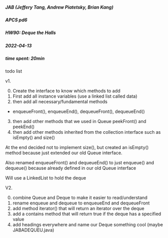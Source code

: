 ##### JAB (Jeffery Tang, Andrew Piatetsky, Brian Kang)
##### APCS pd6
##### HW90: Deque the Halls
##### 2022-04-13
##### time spent:  20min


todo list

v1.

0. Create the interface to know which methods to add
1. First add all instance variables (use a linked list called data)
2. then add all necessary/fundamental methods
  - enqueueFront(), enqueueEnd(), dequeueFront(), dequeueEnd()
3. then add other methods that we used in Queue peekFront() and peekEnd()
4. then add other methods inherited from the collection interface such as isEmpty() and size()


At the end decided not to implement size(), but created an isEmpty() method because just extended our old Queue interface.

Also renamed enqueueFront() and dequeueEnd() to just enqueue() and dequeue() because already defined in our old Queue interface

Will use a LinkedList to hold the deque



V2.

0. combine Queue and Deque to make it easier to read/understand
1. rename enqueue and dequeue to enqueueEnd and dequeueFront
2. add method iterator() that will return an iterator over the deque
3.  add a contains method that will return true if the deque has a specified value
4. add headings everywhere and name our Deque something cool (maybe JABADEQUEU.java)
